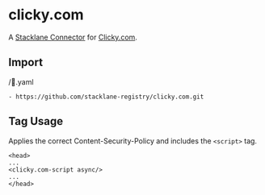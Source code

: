 # clicky.com

A [Stacklane Connector](https://stacklane.com/docs/api/connectors) for [Clicky.com](https://clicky.com).

## Import

/🔌.yaml

```
- https://github.com/stacklane-registry/clicky.com.git
```

## Tag Usage

Applies the correct Content-Security-Policy and includes the `<script>` tag.

```
<head>
...
<clicky.com-script async/>
...
</head>
```
